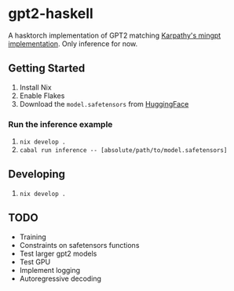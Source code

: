 # gpt2-haskell

A hasktorch implementation of GPT2 matching [Karpathy's mingpt
implementation](https://github.com/karpathy/minGPT/). Only inference
for now.

## Getting Started

1. Install Nix
2. Enable Flakes
3. Download the `model.safetensors` from [HuggingFace](https://huggingface.co/openai-community/gpt2)

### Run the inference example

1. `nix develop .`
2. `cabal run inference -- [absolute/path/to/model.safetensors]`

## Developing

1. `nix develop .`

## TODO

- Training
- Constraints on safetensors functions
- Test larger gpt2 models
- Test GPU
- Implement logging
- Autoregressive decoding
